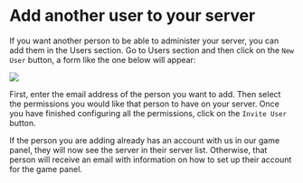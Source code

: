 # Add another user to your server

If you want another person to be able to administer your server, you can add them in the Users section. Go to Users section and then click on the `New User` button, a form like the one below will appear:

![](https://i.imgur.com/8RQHtcT.png)

First, enter the email address of the person you want to add. Then select the permissions you would like that person to have on your server. Once you have finished configuring all the permissions, click on the `Invite User` button.

If the person you are adding already has an account with us in our game panel, they will now see the server in their server list. Otherwise, that person will receive an email with information on how to set up their account for the game panel.